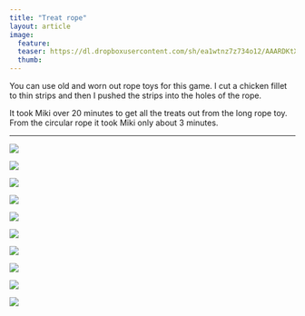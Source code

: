```yaml
---
title: "Treat rope"
layout: article
image:
  feature:
  teaser: https://dl.dropboxusercontent.com/sh/ea1wtnz7z734o12/AAARDKtXVpQrCS2vN0NZpwzGa/aktivointi/namikoysi/DSC47417-245px.jpg
  thumb:
---
```


You can use old and worn out rope toys for this game. I cut a chicken fillet to thin strips and then I pushed the strips into the holes of the rope.

It took Miki over 20 minutes to get all the treats out from the long rope toy. From the circular rope it took Miki only about 3 minutes.

---

[![](https://dl.dropboxusercontent.com/sh/ea1wtnz7z734o12/AAC5g0z4H3mbTL80nFgnvrLfa/aktivointi/namikoysi/DSC47283-800px.jpg)](https://dl.dropboxusercontent.com/sh/ea1wtnz7z734o12/AACfmTMYkj5dHJRw3sG1T9yHa/aktivointi/namikoysi/DSC47283.jpg)

[![](https://dl.dropboxusercontent.com/sh/ea1wtnz7z734o12/AADfpIrSEZMN9QV3gsUav4kVa/aktivointi/namikoysi/DSC47318-800px.jpg)](https://dl.dropboxusercontent.com/sh/ea1wtnz7z734o12/AADBTw8b0_UiS4dpg0HvqGsqa/aktivointi/namikoysi/DSC47318.jpg)

[![](https://dl.dropboxusercontent.com/sh/ea1wtnz7z734o12/AADk7UmTJJvBey6HgKZM7sffa/aktivointi/namikoysi/DSC47417-800px.jpg)](https://dl.dropboxusercontent.com/sh/ea1wtnz7z734o12/AAC5ZF4s5qTjlgI0rszZj906a/aktivointi/namikoysi/DSC47417.jpg)

[![](https://dl.dropboxusercontent.com/sh/ea1wtnz7z734o12/AACV8WGSmvd2mrvqj99GZbsfa/aktivointi/namikoysi/DSC47453-800px.jpg)](https://dl.dropboxusercontent.com/sh/ea1wtnz7z734o12/AABPicfTSNZXJv53hjIAD7jca/aktivointi/namikoysi/DSC47453.jpg)

[![](https://dl.dropboxusercontent.com/sh/ea1wtnz7z734o12/AACLiKHahBbM8E2zfGWnIpYFa/aktivointi/namikoysi/DSC47419-800px.jpg)](https://dl.dropboxusercontent.com/sh/ea1wtnz7z734o12/AAAvYACBQ-L9Mh54lbW-8zC-a/aktivointi/namikoysi/DSC47419.jpg)

[![](https://dl.dropboxusercontent.com/sh/ea1wtnz7z734o12/AADB1YyOSNhpHJ_Tw7IRtV_ta/aktivointi/namikoysi/DSC47457-800px.jpg)](https://dl.dropboxusercontent.com/sh/ea1wtnz7z734o12/AAAgbtyTGZ804XfjBfKawSNqa/aktivointi/namikoysi/DSC47457.jpg)

[![](https://dl.dropboxusercontent.com/sh/ea1wtnz7z734o12/AAADFKA-l6mEIe0Rx9Zeow6na/aktivointi/namikoysi/DSC40613-800px.jpg)](https://dl.dropboxusercontent.com/sh/ea1wtnz7z734o12/AAAOF2JmZ4yxYvYuKRgPxtMFa/aktivointi/namikoysi/DSC40613.jpg)

[![](https://dl.dropboxusercontent.com/sh/ea1wtnz7z734o12/AABe74wlaJKb7cNG43yfIc2Aa/aktivointi/namikoysi/DSC40667-800px.jpg)](https://dl.dropboxusercontent.com/sh/ea1wtnz7z734o12/AAAByv7-dXKCGH9DAW02lKY3a/aktivointi/namikoysi/DSC40667.jpg)

[![](https://dl.dropboxusercontent.com/sh/ea1wtnz7z734o12/AAAlIErsguhYRI7BNN-z2e_Ea/aktivointi/namikoysi/DSC40711-800px.jpg)](https://dl.dropboxusercontent.com/sh/ea1wtnz7z734o12/AAD4r4nNQuBvhHOIYCvKoAO5a/aktivointi/namikoysi/DSC40711.jpg)

[![](https://dl.dropboxusercontent.com/sh/ea1wtnz7z734o12/AAAOGZvP5y3V7X99kQovqx68a/aktivointi/namikoysi/DSC40687-800px.jpg)](https://dl.dropboxusercontent.com/sh/ea1wtnz7z734o12/AAB018rCU-ecGNZ8ub2dFoqca/aktivointi/namikoysi/DSC40687.jpg)
